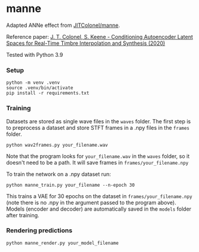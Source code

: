 # manne

Adapted ANNe effect from [JITColonel/manne](https://github.com/JTColonel/manne).

Reference paper:
[J. T. Colonel, S. Keene - Conditioning Autoencoder Latent Spaces for Real-Time Timbre Interpolation and Synthesis (2020)](
https://deepai.org/publication/conditioning-autoencoder-latent-spaces-for-real-time-timbre-interpolation-and-synthesis)

Tested with Python 3.9

### Setup
```
python -m venv .venv
source .venv/bin/activate
pip install -r requirements.txt
```

### Training

Datasets are stored as single wave files in the `waves` folder. The first step is to preprocess a dataset and store STFT frames in a .npy files in the `frames` folder.

```
python wav2frames.py your_filename.wav
```
Note that the program looks for `your_filename.wav` in the `waves` folder, so it doesn't need to be a path. It will save frames in `frames/your_filename.npy`

To train the network on a .npy dataset run:
```
python manne_train.py your_filename --n-epoch 30
```
This trains a VAE for 30 epochs on the dataset in `frames/your_filename.npy` (note there is no .npy in the argument passed to the program above).
Models (encoder and decoder) are automatically saved in the `models` folder after training.

### Rendering predictions
```
python manne_render.py your_model_filename
```
